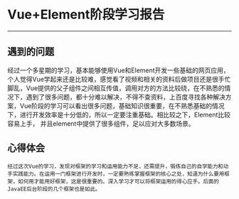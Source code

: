 ﻿# Vue+Element阶段学习报告



---
## 遇到的问题 ##
经过一个多星期的学习，基本能够使用Vue和Element开发一些基础的网页应用，个人觉得Vue学起来还是比较难，感觉看了视频和相关的资料后做项目还是很手忙脚乱，Vue提供的父子组件之间相互传值，调用对方的方法比较绕，在不熟悉的情况下，遇到了很多问题，都十分难以解决，不得不查资料，上百度寻找各种解决方案，Vue阶段的学习可以看出很多问题，基础知识很重要，在不熟悉基础的情况下，进行开发效率是十分低的，所以一定要注重基础。相比较之下，Element比较容易上手， 并且element中提供了很多组件，足以应对大多数场景。
## 心得体会 ##
    经过这次Vue的学习，发现对框架的学习和运用能力不足，还需提升，锻炼自己的自学能力和动手实践能力。在运用一门框架进行开发时，一定要熟练掌握框架的核心之处，知道为什么要用框架，如何用才能用好框架，这是很重要的。深入学习才可以将框架运用的得心应手。后面的JavaEE后台阶段的几个框架也是如此。





